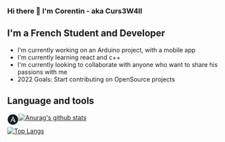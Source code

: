 ### Hi there 👋 I'm Corentin - aka Curs3W4ll

## I'm a French Student and Developer

- I'm currently working on an Arduino project, with a mobile app
- I'm currently learning react and c++
- I'm currently looking to collaborate with anyone who want to share his passions with me
- 2022 Goals: Start contributing on OpenSource projects

 ## Language and tools
 
<img align="left" alt="Ansible" width="26px" src="https://github.com/github/explore/blob/main/topics/ansible/ansible.png?raw=true" />

[![Anurag's github stats](https://github-readme-stats.vercel.app/api?username=Nero-F&hide=contribs,prs,issues)](https://github.com/anuraghazra/github-readme-stats)

[![Top Langs](https://github-readme-stats.vercel.app/api/top-langs/?username=Nero-F&layout=compact)](https://github.com/anuraghazra/github-readme-stats)

